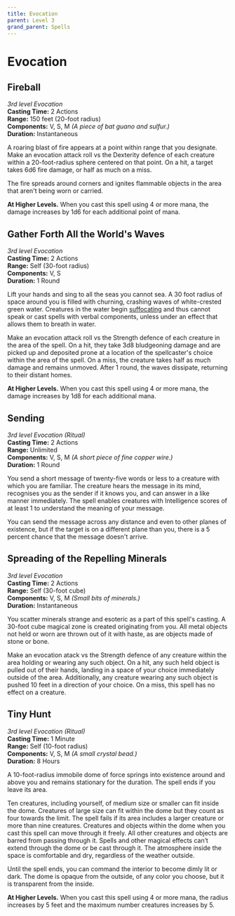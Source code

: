 ```yaml
---
title: Evocation
parent: Level 3
grand_parent: Spells
---
```


# Evocation

## Fireball
*3rd level Evocation*<br>
**Casting Time:** 2 Actions<br>
**Range:** 150 feet (20-foot radius)<br>
**Components:** V, S, M *(A piece of bat guano and sulfur.)*<br>
**Duration:** Instantaneous

A roaring blast of fire appears at a point within range that you designate. Make an evocation attack roll vs the Dexterity defence of each creature within a 20-foot-radius sphere centered on that point. On a hit, a target takes 6d6 fire damage, or half as much on a miss.

The fire spreads around corners and ignites flammable objects in the area that aren't being worn or carried.

**At Higher Levels.** When you cast this spell using 4 or more mana, the damage increases by 1d6 for each additional point of mana.

## Gather Forth All the World's Waves
*3rd level Evocation*<br>
**Casting Time:** 2 Actions<br>
**Range:** Self (30-foot radius)<br>
**Components:** V, S<br>
**Duration:** 1 Round

Lift your hands and sing to all the seas you cannot sea. A 30 foot radius of space around you is filled with churning, crashing waves of white-crested green water. Creatures in the water begin [suffocating](https://stormchaserroleplaying.com/stormchaserRPG/Adventuring/TheEnvironment/Suffocating/) and thus cannot speak or cast spells with verbal components, unless under an effect that allows them to breath in water.

Make an evocation attack roll vs the Strength defence of each creature in the area of the spell. On a hit, they take 3d8 bludgeoning damage and are picked up and deposited prone at a location of the spellcaster's choice within the area of the spell. On a miss, the creature takes half as much damage and remains unmoved. After 1 round, the waves dissipate, returning to their distant homes.

**At Higher Levels.** When you cast this spell using 4 or more mana, the damage increases by 1d8 for each additional mana.

## Sending
*3rd level Evocation (Ritual)*<br>
**Casting Time:** 2 Actions<br>
**Range:** Unlimited<br>
**Components:** V, S, M *(A short piece of fine copper wire.)*<br>
**Duration:** 1 Round

You send a short message of twenty-five words or less to a creature with which you are familiar. The creature hears the message in its mind, recognises you as the sender if it knows you, and can answer in a like manner immediately. The spell enables creatures with Intelligence scores of at least 1 to understand the meaning of your message.

You can send the message across any distance and even to other planes of existence, but if the target is on a different plane than you, there is a 5 percent chance that the message doesn't arrive.

## Spreading of the Repelling Minerals
*3rd level Evocation*<br>
**Casting Time:** 2 Actions<br>
**Range:** Self (30-foot cube)<br>
**Components:** V, S, M *(Small bits of minerals.)*<br>
**Duration:** Instantaneous

You scatter minerals strange and esoteric as a part of this spell's casting. A 30-foot cube magical zone is created originating from you. All metal objects not held or worn are thrown out of it with haste, as are objects made of stone or bone. 

Make an evocation atack vs the Strength defence of any creature within the area holding or wearing any such object. On a hit, any such held object is pulled out of their hands, landing in a space of your choice immediately outside of the area. Additionally, any creature wearing any such object is pushed 10 feet in a direction of your choice. On a miss, this spell has no effect on a creature.

## Tiny Hunt
*3rd level Evocation (Ritual)*<br>
**Casting Time:** 1 Minute<br>
**Range:** Self (10-foot radius)<br>
**Components:** V, S, M *(A small crystal bead.)*<br>
**Duration:** 8 Hours

A 10-foot-radius immobile dome of force springs into existence around and above you and remains stationary for the duration. The spell ends if you leave its area.

Ten creatures, including yourself, of medium size or smaller can fit inside the dome. Creatures of large size can fit within the dome but they count as four towards the limit. The spell fails if its area includes a larger creature or more than nine creatures. Creatures and objects within the dome when you cast this spell can move through it freely. All other creatures and objects are barred from passing through it. Spells and other magical effects can’t extend through the dome or be cast through it. The atmosphere inside the space is comfortable and dry, regardless of the weather outside.

Until the spell ends, you can command the interior to become dimly lit or dark. The dome is opaque from the outside, of any color you choose, but it is transparent from the inside.

**At Higher Levels.** When you cast this spell using 4 or more mana, the radius increases by 5 feet and the maximum number creatures increases by 5.
